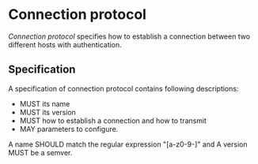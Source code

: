 # Connection protocol

*Connection protocol* specifies how to establish a connection between two different hosts with authentication.

## Specification

A specification of connection protocol contains following descriptions:

- MUST its name
- MUST its version
- MUST how to establish a connection and how to transmit
- MAY parameters to configure.

A name SHOULD match the regular expression "[a-z0-9-]" and A version MUST be a semver.
